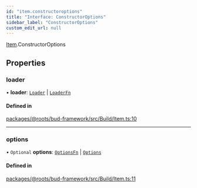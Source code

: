 ```yaml
---
id: "item.constructoroptions"
title: "Interface: ConstructorOptions"
sidebar_label: "ConstructorOptions"
custom_edit_url: null
---
```


[Item](../modules/item.md).ConstructorOptions

## Properties

### loader

• **loader**: [`Loader`](loader.md) \| [`LoaderFn`](../modules/item.md#loaderfn)

#### Defined in

[packages/@roots/bud-framework/src/Build/Item.ts:10](https://github.com/roots/bud/blob/e487e2b6d/packages/@roots/bud-framework/src/Build/Item.ts#L10)

___

### options

• `Optional` **options**: [`OptionsFn`](../modules/item.md#optionsfn) \| [`Options`](../modules/item.md#options)

#### Defined in

[packages/@roots/bud-framework/src/Build/Item.ts:11](https://github.com/roots/bud/blob/e487e2b6d/packages/@roots/bud-framework/src/Build/Item.ts#L11)
